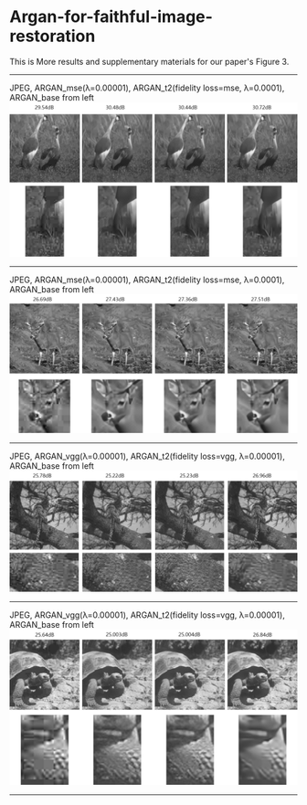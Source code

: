 Argan-for-faithful-image-restoration
=============

This is More results and supplementary materials for our paper's Figure 3.

- - -
JPEG, ARGAN_mse(λ=0.00001), ARGAN_t2(fidelity loss=mse, λ=0.0001), ARGAN_base from left
![Alt text](/results/result1.png "Optional title")
- - -
JPEG, ARGAN_mse(λ=0.00001), ARGAN_t2(fidelity loss=mse, λ=0.0001), ARGAN_base from left
![Alt text](/results/result2.png "Optional title")
- - -
JPEG, ARGAN_vgg(λ=0.00001), ARGAN_t2(fidelity loss=vgg, λ=0.00001), ARGAN_base from left
![Alt text](/results/result3.png "Optional title")
- - -
JPEG, ARGAN_vgg(λ=0.00001), ARGAN_t2(fidelity loss=vgg, λ=0.00001), ARGAN_base from left
![Alt text](/results/result4.png "Optional title")
- - -

